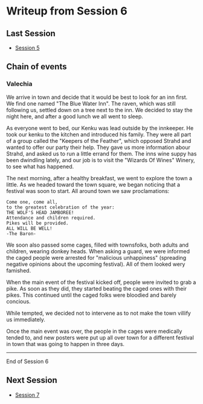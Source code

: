 # Writeup from Session 6

## Last Session

- [Session 5](session5.md)

## Chain of events

### Valechia

We arrive in town and decide that it would be best to look for an inn first. We find one named "The Blue Water Inn". The raven, which was still following us, settled down on a tree next to the inn. We decided to stay the night here, and after a good lunch we all went to sleep.

As everyone went to bed, our Kenku was lead outside by the innkeeper. He took our kenku to the kitchen and introduced his family. They were all part of a group called the "Keepers of the Feather", which opposed Strahd and wanted to offer our party their help. They gave us more information abour Strahd, and asked us to run a little errand for them. The inns wine suppy has been dwindling lately, and our job is to visit the "Wizards Of Wines" Winery, to see what has happened.

The next morning, after a healthy breakfast, we went to explore the town a little. As we headed toward the town square, we began noticing that a festival was soon to start. All around town we saw proclamations:

    Come one, come all,
    to the greatest celebration of the year:
    THE WOLF'S HEAD JAMBOREE!
    Attendance and children required.
    Pikes will be provided.
    ALL WILL BE WELL!
    -The Baron-

We soon also passed some cages, filled with townsfolks, both adults and children, wearing donkey heads. When asking a guard, we were informed the caged people were arrested for "malicious unhappiness" (spreading negative opinions about the upcoming festival). All of them looked wery famished.

When the main event of the festival kicked off, people were invited to grab a pike. As soon as they did, they started beating the caged ones with their pikes. This continued until the caged folks were bloodied and barely concious.

While tempted, we decided not to intervene as to not make the town villify us immediately.

Once the main event was over, the people in the cages were medically tended to, and new posters were put up all over town for a different festival in town that was going to happen in three days.

---

End of Session 6

## Next Session

- [Session 7](session7.md)